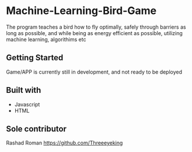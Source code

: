 # Machine-Learning-Bird-Game

The program teaches a bird how to fly optimally, safely through barriers as long as possible, and while being as energy efficient as possible, utilizing machine learning, algorithims etc

## Getting Started

Game/APP is currently still in development, and not ready to be deployed

## Built with

* Javascript
* HTML

## Sole contributor

Rashad Roman https://github.com/Threeeyeking
